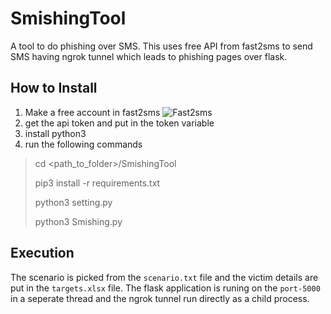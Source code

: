 # SmishingTool
A tool to do phishing over SMS. This uses free API from fast2sms to send SMS having ngrok tunnel which leads to phishing pages over flask. 

## How to Install
1. Make a free account in fast2sms ![Fast2sms](https://www.fast2sms.com/Fast2SMS-logo-red.png)
2. get the api token and put in the token variable
3. install python3
4. run the following commands 
>cd <path_to_folder>/SmishingTool
>
>pip3 install -r requirements.txt
>
>python3 setting.py
>
>python3 Smishing.py
>

## Execution 
The scenario is picked from the `scenario.txt` file and the victim details are put in the `targets.xlsx` file.
The flask application is runing on the `port-5000` in a seperate thread and the ngrok tunnel run directly as a child process. 


